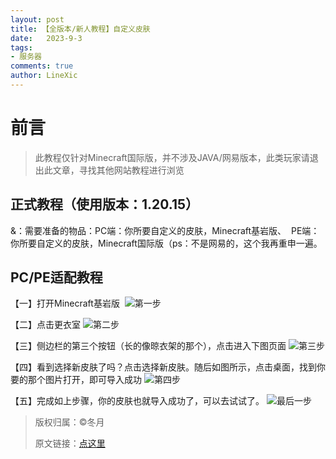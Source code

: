 ```yaml
---
layout: post
title: 【全版本/新人教程】自定义皮肤
date:   2023-9-3
tags: 
- 服务器
comments: true
author: LineXic
---
```


# 前言
>此教程仅针对Minecraft国际版，并不涉及JAVA/网易版本，此类玩家请退出此文章，寻找其他网站教程进行浏览 

## 正式教程（使用版本：1.20.15）

&：需要准备的物品：PC端：你所要自定义的皮肤，Minecraft基岩版、 
PE端：你所要自定义的皮肤，Minecraft国际版（ps：不是网易的，这个我再重申一遍。

## PC/PE适配教程

【一】打开Minecraft基岩版 
![第一步](https://img.linexic.top/file/6f5efc56e048bbd1e33cf.png "第一步")

【二】点击更衣室
![第二步](https://img.linexic.top/file/84b8d559d547f5813a022.png "第二步")

【三】侧边栏的第三个按钮（长的像晾衣架的那个），点击进入下图页面
![第三步](https://img.linexic.top/file/5754630e1eb219175201f.png "第三步")

【四】看到选择新皮肤了吗？点击选择新皮肤。随后如图所示，点击桌面，找到你要的那个图片打开，即可导入成功
![第四步](https://img.linexic.top/file/5d9e4de86b960fec3e977.png "第四步")

【五】完成如上步骤，你的皮肤也就导入成功了，可以去试试了。
![最后一步](https://img.linexic.top/file/5334420f4957a0695c7bb.png "最后一步")

> 版权归属：©冬月
>
>原文链接：[点这里](http://mnssmc.top:8090/archives/quan-ban-ben-xin-ren-lei-zi-ding-yi-pi-fu)
